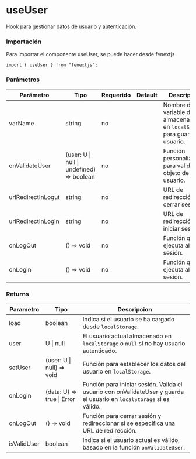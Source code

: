 # useUser

Hook para gestionar datos de usuario y autenticación.

### Importación

Para importar el componente useUser, se puede hacer desde fenextjs

```tsx copy
import { useUser } from "fenextjs";
```

### Parámetros

| Parámetro | Tipo | Requerido | Default | Descripcion |
| --------- | ---- | --------- | ------- | ----------- |
| varName | string | no |  | Nombre de la variable de almacenamiento en `localStorage` para guardar el usuario. |
| onValidateUser | (user: U \| null \| undefined) =\> boolean | no |  | Función personalizada para validar el objeto de usuario. |
| urlRedirectInLogut | string | no |  | URL de redirección al cerrar sesión. |
| urlRedirectInLogin | string | no |  | URL de redirección al iniciar sesión. |
| onLogOut | () =\> void | no |  | Función que se ejecuta al cerrar sesión. |
| onLogin | () =\> void | no |  | Función que se ejecuta al iniciar sesión. |
### Returns

| Parametro | Tipo | Descripcion |
| --------- | ---- | ----------- |
| load | boolean  | Indica si el usuario se ha cargado desde `localStorage`. |
| user | U \| null  | El usuario actual almacenado en `localStorage` o `null` si no hay usuario autenticado. |
| setUser | (user: U \| null) =\> void  | Función para establecer los datos del usuario en `localStorage`. |
| onLogin | (data: U) =\> true \| Error  | Función para iniciar sesión. Valida el usuario con onValidateUser y guarda el usuario en `localStorage` si es válido. |
| onLogOut | () =\> void  | Función para cerrar sesión y redireccionar si se especifica una URL de redirección. |
| isValidUser | boolean  | Indica si el usuario actual es válido, basado en la función `onValidateUser`. |
